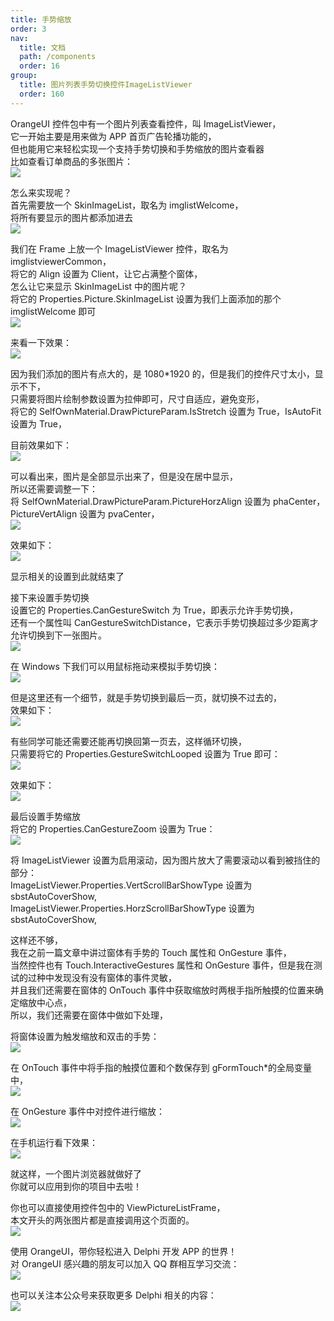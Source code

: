 ```yaml
---
title: 手势缩放
order: 3
nav:
  title: 文档
  path: /components
  order: 16
group:
  title: 图片列表手势切换控件ImageListViewer
  order: 160
---
```


OrangeUI 控件包中有一个图片列表查看控件，叫 ImageListViewer，  
它一开始主要是用来做为 APP 首页广告轮播功能的，  
但也能用它来轻松实现一个支持手势切换和手势缩放的图片查看器  
比如查看订单商品的多张图片：  
![](http://www.orangeui.cn:8080/wordpress/wp-content/uploads/2022/10/imagelistviewer-android.gif)

怎么来实现呢？  
首先需要放一个 SkinImageList，取名为 imglistWelcome，  
将所有要显示的图片都添加进去  
![](http://www.orangeui.cn:8080/wordpress/wp-content/uploads/2022/10/word-image.png)

我们在 Frame 上放一个 ImageListViewer 控件，取名为 imglistviewerCommon，  
将它的 Align 设置为 Client，让它占满整个窗体，  
怎么让它来显示 SkinImageList 中的图片呢？  
将它的 Properties.Picture.SkinImageList 设置为我们上面添加的那个 imglistWelcome 即可  
![](http://www.orangeui.cn:8080/wordpress/wp-content/uploads/2022/10/word-image-1.png)

来看一下效果：  
![](http://www.orangeui.cn:8080/wordpress/wp-content/uploads/2022/10/word-image-2.png)

因为我们添加的图片有点大的，是 1080\*1920 的，但是我们的控件尺寸太小，显示不下，  
只需要将图片绘制参数设置为拉伸即可，尺寸自适应，避免变形，  
将它的 SelfOwnMaterial.DrawPictureParam.IsStretch 设置为 True，IsAutoFit 设置为 True，

目前效果如下：  
![](http://www.orangeui.cn:8080/wordpress/wp-content/uploads/2022/10/word-image-3.png)

可以看出来，图片是全部显示出来了，但是没在居中显示，  
所以还需要调整一下：  
将 SelfOwnMaterial.DrawPictureParam.PictureHorzAlign 设置为 phaCenter，  
PictureVertAlign 设置为 pvaCenter，  
![](http://www.orangeui.cn:8080/wordpress/wp-content/uploads/2022/10/word-image-4.png)

效果如下：  
![](http://www.orangeui.cn:8080/wordpress/wp-content/uploads/2022/10/word-image-5.png)

显示相关的设置到此就结束了

接下来设置手势切换  
设置它的 Properties.CanGestureSwitch 为 True，即表示允许手势切换，  
还有一个属性叫 CanGestureSwitchDistance，它表示手势切换超过多少距离才允许切换到下一张图片。  
![](http://www.orangeui.cn:8080/wordpress/wp-content/uploads/2022/10/word-image-6.png)

在 Windows 下我们可以用鼠标拖动来模拟手势切换：  
![](http://www.orangeui.cn:8080/wordpress/wp-content/uploads/2022/10/imagelistviewer-windows.gif)

但是这里还有一个细节，就是手势切换到最后一页，就切换不过去的，  
效果如下：  
![](http://www.orangeui.cn:8080/wordpress/wp-content/uploads/2022/10/imagelistviewer-windows-1.gif)

有些同学可能还需要还能再切换回第一页去，这样循环切换，  
只需要将它的 Properties.GestureSwitchLooped 设置为 True 即可：  
![](http://www.orangeui.cn:8080/wordpress/wp-content/uploads/2022/10/word-image-7.png)

效果如下：  
![](http://www.orangeui.cn:8080/wordpress/wp-content/uploads/2022/10/imagelistviewer-windows-2.gif)

最后设置手势缩放  
将它的 Properties.CanGestureZoom 设置为 True：  
![](http://www.orangeui.cn:8080/wordpress/wp-content/uploads/2022/10/word-image-8.png)

将 ImageListViewer 设置为启用滚动，因为图片放大了需要滚动以看到被挡住的部分：  
ImageListViewer.Properties.VertScrollBarShowType 设置为 sbstAutoCoverShow,  
ImageListViewer.Properties.HorzScrollBarShowType 设置为 sbstAutoCoverShow,

这样还不够，  
我在之前一篇文章中讲过窗体有手势的 Touch 属性和 OnGesture 事件，  
当然控件也有 Touch.InteractiveGestures 属性和 OnGesture 事件，但是我在测试的过种中发现没有没有窗体的事件灵敏，  
并且我们还需要在窗体的 OnTouch 事件中获取缩放时两根手指所触摸的位置来确定缩放中心点，  
所以，我们还需要在窗体中做如下处理，

将窗体设置为触发缩放和双击的手势：  
![](http://www.orangeui.cn:8080/wordpress/wp-content/uploads/2022/10/word-image-9.png)

在 OnTouch 事件中将手指的触摸位置和个数保存到 gFormTouch\*的全局变量中，  
![](http://www.orangeui.cn:8080/wordpress/wp-content/uploads/2022/10/word-image-10.png)

在 OnGesture 事件中对控件进行缩放：  
![](http://www.orangeui.cn:8080/wordpress/wp-content/uploads/2022/10/word-image-11.png)

在手机运行看下效果：  
![](http://www.orangeui.cn:8080/wordpress/wp-content/uploads/2022/10/word-image-12.png)

就这样，一个图片浏览器就做好了  
你就可以应用到你的项目中去啦！

你也可以直接使用控件包中的 ViewPictureListFrame，  
本文开头的两张图片都是直接调用这个页面的。  
![](http://www.orangeui.cn:8080/wordpress/wp-content/uploads/2022/10/word-image-13.png)

使用 OrangeUI，带你轻松进入 Delphi 开发 APP 的世界！  
对 OrangeUI 感兴趣的朋友可以加入 QQ 群相互学习交流：  
![](http://www.orangeui.cn:8080/wordpress/wp-content/uploads/2022/10/img_256.jpeg)

也可以关注本公众号来获取更多 Delphi 相关的内容：  
![](http://www.orangeui.cn:8080/wordpress/wp-content/uploads/2022/10/img_256-1.jpeg)
